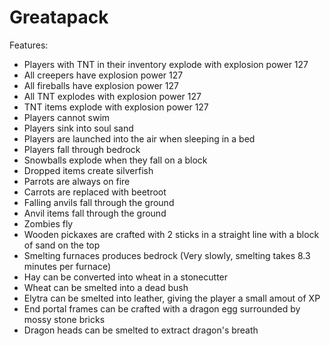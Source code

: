 # Greatapack
Features:
- Players with TNT in their inventory explode with explosion power 127
- All creepers have explosion power 127
- All fireballs have explosion power 127
- All TNT explodes with explosion power 127
- TNT items explode with explosion power 127
- Players cannot swim
- Players sink into soul sand
- Players are launched into the air when sleeping in a bed
- Players fall through bedrock
- Snowballs explode when they fall on a block
- Dropped items create silverfish
- Parrots are always on fire
- Carrots are replaced with beetroot
- Falling anvils fall through the ground
- Anvil items fall through the ground
- Zombies fly
- Wooden pickaxes are crafted with 2 sticks in a straight line with a block of sand on the top
- Smelting furnaces produces bedrock (Very slowly, smelting takes 8.3 minutes per furnace)
- Hay can be converted into wheat in a stonecutter
- Wheat can be smelted into a dead bush
- Elytra can be smelted into leather, giving the player a small amout of XP
- End portal frames can be crafted with a dragon egg surrounded by mossy stone bricks
- Dragon heads can be smelted to extract dragon's breath